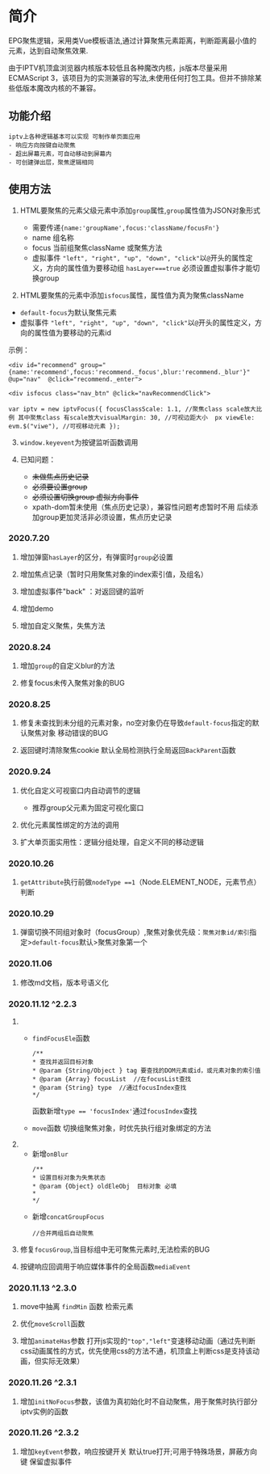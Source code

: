 
# 简介

 EPG聚焦逻辑，采用类Vue模板语法,通过计算聚焦元素距离，判断距离最小值的元素，达到自动聚焦效果.

 由于IPTV机顶盒浏览器内核版本较低且各种魔改内核，js版本尽量采用ECMAScript 3，该项目为的实测兼容的写法,未使用任何打包工具。但并不排除某些低版本魔改内核的不兼容。

## 功能介绍

    iptv上各种逻辑基本可以实现 可制作单页面应用
    - 响应方向按键自动聚焦
    - 超出屏幕元素，可自动移动到屏幕内
    - 可创建弹出层，聚焦逻辑相同
## 使用方法

1. HTML要聚焦的元素父级元素中添加```group```属性,```group```属性值为JSON对象形式

    - 需要传递```{name:'groupName',focus:'className/focusFn'}```
    - name 组名称
    - focus 当前组聚焦className 或聚焦方法
    - 虚拟事件 ```"left", "right", "up", "down", "click"```以```@```开头的属性定义，方向的属性值为要移动组
    ```hasLayer===true``` 必须设置虚拟事件才能切换group

2. HTML要聚焦的元素中添加```isfocus```属性，属性值为真为聚焦className

- ```default-focus```为默认聚焦元素
- 虚拟事件 ```"left", "right", "up", "down", "click"```以```@```开头的属性定义，方向的属性值为要移动的元素id

示例：

```<div id="recommend" group="{name:'recommend',focus:'recommend._focus',blur:'recommend._blur'}" @up="nav"  @click="recommend._enter">```

```<div isfocus class="nav_btn" @click="navRecommendClick">```

```var iptv = new iptvFocus({ focusClassScale: 1.1, //聚焦class scale放大比例 其中聚焦class 有scale放大visualMargin: 30, //可视边距大小  px viewEle: evm.$("viwe"), //可视移动元素 });```

3. ```window.keyevent```为按键监听函数调用

4. 已知问题：
    - ~~未做焦点历史记录~~
    - ~~必须要设置group~~
    - ~~必须设置切换group 虚拟方向事件~~
    - xpath-dom暂未使用（焦点历史记录），兼容性问题考虑暂时不用
后续添加group更加灵活非必须设置，焦点历史记录

### 2020.7.20

1. 增加弹窗```hasLayer```的区分，有弹窗时```group```必设置

2. 增加焦点记录（暂时只用聚焦对象的index索引值，及组名）

3. 增加虚拟事件"back" ：对返回键的监听

4. 增加demo

5. 增加自定义聚焦，失焦方法

### 2020.8.24

1. 增加```group```的自定义blur的方法

2. 修复focus未传入聚焦对象的BUG

### 2020.8.25

1. 修复未查找到未分组的元素对象，no空对象仍在导致```default-focus```指定的默认聚焦对象 移动错误的BUG

2. 返回键时清除聚焦cookie 默认全局检测执行全局返回```BackParent```函数

### 2020.9.24

1. 优化自定义可视窗口内自动调节的逻辑
    - 推荐group父元素为固定可视化窗口

2. 优化元素属性绑定的方法的调用

3. 扩大单页面实用性：逻辑分组处理，自定义不同的移动逻辑

### 2020.10.26

1. ```getAttribute```执行前做```nodeType ==1```（Node.ELEMENT_NODE，元素节点）判断

### 2020.10.29

1. 弹窗切换不同组对象时（focusGroup）,聚焦对象优先级：```聚焦对象id/索引```指定>```default-focus```默认>聚焦对象第一个

### 2020.11.06

1. 修改md文档，版本号语义化

### 2020.11.12 ^2.2.3

1. - ```findFocusEle```函数

        ``` 
        /**
        * 查找并返回目标对象
        * @param {String/Object } tag 要查找的DOM元素或id，或元素对象的索引值
        * @param {Array} focusList  //在focusList查找
        * @param {String} type  //通过focusIndex查找
        */

        ```
        函数新增```type == 'focusIndex'```通过```focusIndex```查找
    - ```move```函数 切换组聚焦对象，时优先执行组对象绑定的方法
2.  - 新增```onBlur```
        ```
        /**
        * 设置目标对象为失焦状态
        * @param {Object} oldEleObj  目标对象 必填
        *
        */
        ```
    - 新增```concatGroupFocus```
        ```
        //合并两组后自动聚焦
        ```
3. 修复```focusGroup```,当目标组中无可聚焦元素时,无法检索的BUG

4. 按键响应回调用于响应媒体事件的全局函数```mediaEvent```

### 2020.11.13 ^2.3.0

1. move中抽离 ```findMin``` 函数 检索元素

2. 优化```moveScroll```函数

3. 增加```animateHas```参数 打开js实现的`"top","left"`变速移动动画（通过先判断css动画属性的方式，优先使用css的方法不通，机顶盒上判断css是支持该动画，但实际无效果）

### 2020.11.26 ^2.3.1

1. 增加`initNoFocus`参数，该值为真初始化时不自动聚焦，用于聚焦时执行部分iptv实例的函数

### 2020.11.26 ^2.3.2

1. 增加`keyEvent`参数，响应按键开关 默认true打开;可用于特殊场景，屏蔽方向键 保留虚拟事件

